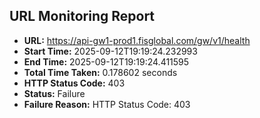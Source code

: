## URL Monitoring Report

- **URL:** https://api-gw1-prod1.fisglobal.com/gw/v1/health
- **Start Time:** 2025-09-12T19:19:24.232993
- **End Time:** 2025-09-12T19:19:24.411595
- **Total Time Taken:** 0.178602 seconds
- **HTTP Status Code:** 403
- **Status:** Failure
- **Failure Reason:** HTTP Status Code: 403
